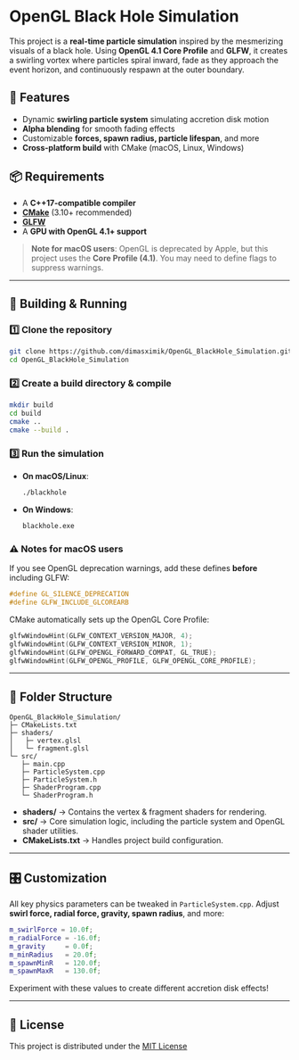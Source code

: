 
# OpenGL Black Hole Simulation

This project is a **real-time particle simulation** inspired by the mesmerizing visuals of a black hole. Using **OpenGL 4.1 Core Profile** and **GLFW**, it creates a swirling vortex where particles spiral inward, fade as they approach the event horizon, and continuously respawn at the outer boundary.

## 🌌 Features

- Dynamic **swirling particle system** simulating accretion disk motion
- **Alpha blending** for smooth fading effects
- Customizable **forces, spawn radius, particle lifespan**, and more
- **Cross-platform build** with CMake (macOS, Linux, Windows)

## 📦 Requirements

- A **C++17-compatible compiler**
- [**CMake**](https://cmake.org/) (3.10+ recommended)
- [**GLFW**](https://www.glfw.org/)
- A **GPU with OpenGL 4.1+ support**

> **Note for macOS users**: OpenGL is deprecated by Apple, but this project uses the **Core Profile (4.1)**. You may need to define flags to suppress warnings.

---

## 🔧 Building & Running

### 1️⃣ Clone the repository
```bash
git clone https://github.com/dimasximik/OpenGL_BlackHole_Simulation.git
cd OpenGL_BlackHole_Simulation
```

### 2️⃣ Create a build directory & compile
```bash
mkdir build
cd build
cmake ..
cmake --build .
```

### 3️⃣ Run the simulation
- **On macOS/Linux**:
  ```bash
  ./blackhole
  ```
- **On Windows**:
  ```bash
  blackhole.exe
  ```

### ⚠️ Notes for macOS users
If you see OpenGL deprecation warnings, add these defines **before** including GLFW:
```cpp
#define GL_SILENCE_DEPRECATION
#define GLFW_INCLUDE_GLCOREARB
```
CMake automatically sets up the OpenGL Core Profile:
```cpp
glfwWindowHint(GLFW_CONTEXT_VERSION_MAJOR, 4);
glfwWindowHint(GLFW_CONTEXT_VERSION_MINOR, 1);
glfwWindowHint(GLFW_OPENGL_FORWARD_COMPAT, GL_TRUE);
glfwWindowHint(GLFW_OPENGL_PROFILE, GLFW_OPENGL_CORE_PROFILE);
```

---

## 📁 Folder Structure

```
OpenGL_BlackHole_Simulation/
├─ CMakeLists.txt
├─ shaders/
│   ├─ vertex.glsl
│   └─ fragment.glsl
└─ src/
   ├─ main.cpp
   ├─ ParticleSystem.cpp
   ├─ ParticleSystem.h
   ├─ ShaderProgram.cpp
   └─ ShaderProgram.h
```

- **shaders/** → Contains the vertex & fragment shaders for rendering.
- **src/** → Core simulation logic, including the particle system and OpenGL shader utilities.
- **CMakeLists.txt** → Handles project build configuration.

---

## 🎛️ Customization

All key physics parameters can be tweaked in `ParticleSystem.cpp`. Adjust **swirl force, radial force, gravity, spawn radius**, and more:
```cpp
m_swirlForce = 10.0f;
m_radialForce = -16.0f;
m_gravity     = 0.0f;
m_minRadius   = 20.0f;
m_spawnMinR   = 120.0f;
m_spawnMaxR   = 130.0f;
```
Experiment with these values to create different accretion disk effects!

---

## 📜 License

This project is distributed under the [MIT License](https://opensource.org/license/mit)
